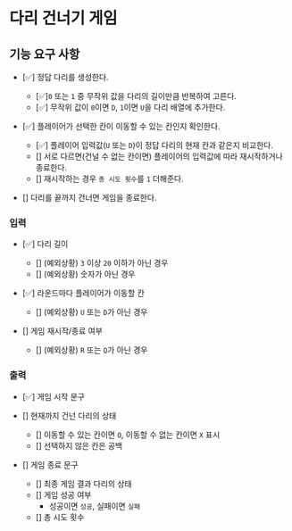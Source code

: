 # 다리 건너기 게임

## 기능 요구 사항

- [✅] 정답 다리를 생성한다.

  - [✅]`0` 또는 `1` 중 무작위 값을 다리의 길이만큼 반복하여 고른다.
  - [✅] 무작위 값이 `0`이면 `D`, `1`이면 `U`을 다리 배열에 추가한다.

- [✅] 플레이어가 선택한 칸이 이동할 수 있는 칸인지 확인한다.

  - [✅] 플레이어 입력값(`U` 또는 `D`)이 정답 다리의 현재 칸과 같은지 비교한다.
  - [] 서로 다르면(건널 수 없는 칸이면) 플레이어의 입력값에 따라 재시작하거나 종료한다.
  - [] 재시작하는 경우 `총 시도 횟수`를 `1` 더해준다.

- [] 다리를 끝까지 건너면 게임을 종료한다.

### 입력

- [✅] 다리 길이

  - [] (예외상황) `3` 이상 `20` 이하가 아닌 경우
  - [] (예외상황) 숫자가 아닌 경우

- [✅] 라운드마다 플레이어가 이동할 칸

  - [] (예외상황) `U` 또는 `D`가 아닌 경우

- [] 게임 재시작/종료 여부

  - [] (예외상황) `R` 또는 `Q`가 아닌 경우

### 출력

- [✅] 게임 시작 문구

- [] 현재까지 건넌 다리의 상태

  - [] 이동할 수 있는 칸이면 `O`, 이동할 수 없는 칸이면 `X` 표시
  - [] 선택하지 않은 칸은 공백

- [] 게임 종료 문구

  - [] 최종 게임 결과 다리의 상태
  - [] 게임 성공 여부
    - 성공이면 `성공`, 실패이면 `실패`
  - [] 총 시도 횟수
